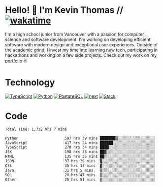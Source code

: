 # Hello! 👋 I'm Kevin Thomas // [![wakatime](https://wakatime.com/badge/user/e9d16d74-e01d-4a37-8086-9257e0bde1c2.svg?style=flat-square)](https://wakatime.com/@e9d16d74-e01d-4a37-8086-9257e0bde1c2)

I'm a high school junior from Vancouver with a passion for computer science and software development. I'm working on developing efficient software with modern design and exceptional user experiences. Outside of the academic grind, I invest my time into learning new tech, participating in hackathons and working on a few side projects. Check out my work on my [portfolio](https://kevinjosethomas.com/) ✌️

# Technology
[![TypeScript](https://github.com/kevinjosethomas/kevinjosethomas/assets/46242684/444b2e5d-659f-41f5-81fe-3abafb75cb6c)](https://kevinjosethomas.com/stack)
[![Python](https://github.com/kevinjosethomas/kevinjosethomas/assets/46242684/34a174c4-54db-4c4e-9842-2324d47cb043)](https://kevinjosethomas.com/stack)
[![PostgreSQL](https://github.com/kevinjosethomas/kevinjosethomas/assets/46242684/46d6de1c-c483-4dc7-ab3a-87763af6fc78)](https://kevinjosethomas.com/stack)
[![next](https://github.com/kevinjosethomas/kevinjosethomas/assets/46242684/bc46bae5-1ad9-42a7-b7a2-427cbde7c994)](https://kevinjosethomas.com/stack)
[![Stack](https://github.com/kevinjosethomas/kevinjosethomas/assets/46242684/0b9b7eeb-8cce-4a56-bffd-3131dd4dd88c)](https://kevinjosethomas.com/stack)




# Code
<!--START_SECTION:waka-->

```txt
Total Time: 1,732 hrs 7 mins

Python                     507 hrs 39 mins ███████▒░░░░░░░░░░░░░░░░░   28.88 %
JavaScript                 417 hrs 24 mins ██████░░░░░░░░░░░░░░░░░░░   23.74 %
TypeScript                 278 hrs 34 mins ████░░░░░░░░░░░░░░░░░░░░░   15.85 %
JSX                        198 hrs 33 mins ██▓░░░░░░░░░░░░░░░░░░░░░░   11.29 %
HTML                       135 hrs 35 mins ██░░░░░░░░░░░░░░░░░░░░░░░   07.71 %
JSON                       37 hrs 29 mins  ▓░░░░░░░░░░░░░░░░░░░░░░░░   02.13 %
CSS                        35 hrs 13 mins  ▓░░░░░░░░░░░░░░░░░░░░░░░░   02.00 %
Java                       31 hrs 5 mins   ▒░░░░░░░░░░░░░░░░░░░░░░░░   01.77 %
SQL                        28 hrs 47 mins  ▒░░░░░░░░░░░░░░░░░░░░░░░░   01.64 %
Other                      25 hrs 51 mins  ▒░░░░░░░░░░░░░░░░░░░░░░░░   01.47 %
```

<!--END_SECTION:waka-->
